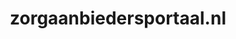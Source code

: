 ---
layout: post
title:  "zorgaanbiedersportaal.nl"
internal_url:  "/data/zorgaanbiedersportaal.nl.html"
categories: dutchgov
---